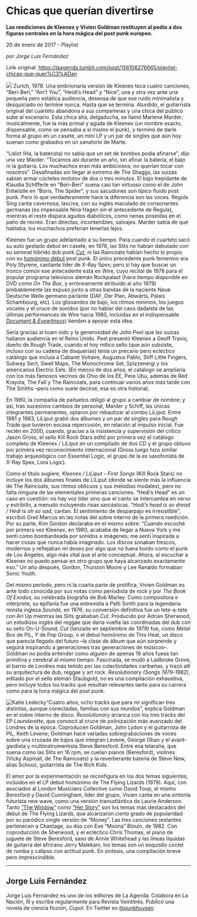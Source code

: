 # Chicas que querían divertirse

**Las reediciones de Kleenex y Vivien Goldman restituyen al podio a dos figuras centrales en la hora mágica del post punk europeo.**

20 de enero de 2017 - Playlist

_por Jorge Luis Fernández_

Link original: https://laagenda.tumblr.com/post/156106276665/playlist-chicas-que-quer%C3%ADan

![](https://64.media.tumblr.com/5ede442b04d184a027f978a667207ac9/tumblr_inline_pk0l99d0Wu1t6q87u_500.jpg)
Zurich, 1978. Una embrionaria versión de Kleenex toca cuatro canciones, “Beri-Beri,” “Ain’t You”, “Heidi’s Head” y “Nice”, una y otra vez ante una pequeña pero estática audiencia, deseosa de que ese ruido minimalista y desquiciado no termine nunca. Hasta que se termina. Aturdido, el guitarrista original del cuarteto abandona a sus compañeras y una chica del público sube al escenario. Esta chica alta, delgaducha, se llamó Marlene Marder; musicalmente, fue la más primal y aguda de Kleenex (un nombre exacto, dispensable, como se pensaba a sí mismo el punk), y terminó de darle forma al grupo en un casete, un mini LP y un par de singles que aún hoy suenan como grabados en un sanatorio de Marte.

“Lislot (Ha, la baterista) no sabía que un set de bombos podía afinarse”, dijo una vez Marder. “Tocamos así durante un año, sin afinar la batería, el bajo ni la guitarra. Los muchachos eran más ambiciosos; no querían tocar con nosotros”. Desafinadas sin llegar al extremo de The Shaggs, las suizas sabían armar cócteles molotov de dos o tres minutos. El bajo trepidante de Klaudia Schifferle en “Beri-Beri” suena casi tan virtuoso como el de John Entwistle en “Boris, The Spider”, y sus sacudones son típico fluido post punk. Pero lo que verdaderamente hace la diferencia son las voces. Regula Sing canta cavernosa, lasciva, con su inglés maculado de consonantes germanas (es impensable Nina Hagen sin el antecedente de Regula), mientras el resto dispara agudos diabólicos, como nenas poseídas en el patio de recreo. Eran directas, incontenibles, salvajes. Marder sabía de qué hablaba; los muchachos preferían tenerlas lejos.

Kleenex fue un grupo adelantado a su tiempo. Para cuando el cuarteto sacó su auto gestado debut en casete, en 1978, las Slits no habían debutado con su seminal híbrido dub punk [*Cut*](https://www.youtube.com/watch?v=0yvwbxT80Bw), ni las Raincoats habían hecho lo propio con su [homónimo debut](https://www.youtube.com/watch?v=-LkFpiDw6FA) post punk. El único precedente punk femenino era Poly Styrene, cantante líder de X-Ray Spex; pero si hay que buscar un tronco común ese antecedente está en Wire, cuyo recital de 1978 para el popular programa televisivo alemán Rockpalast (hace tiempo disponible en DVD como *On The Box*, y erróneamente atribuido al año 1979) probablemente las expuso junto a otras bandas de la naciente Neue Deutsche Welle germano parlante (DAF, Der Plan, Abwärts, Palais Schambourg, etc). Los glissandos de bajo, los ritmos mínimos, los juegos vocales y el cruce de sonidos (por no hablar del caos dadaísta de las últimas performances de Wire hacia 1980, incluidas en el indispensable [*Document & Eyewitness*](https://www.youtube.com/watch?v=bEVnkOtxRHY)) tienden a apoyar esta idea. 

Sería gracias al buen oído y la generosidad de John Peel que las suizas hallaron audiencia en el Reino Unido. Peel presentó Kleenex a Geoff Travis, dueño de Rough Trade, cuando el hoy mítico sello (que aún subsiste, incluso con su cadena de disquerías) tenía un precario pero ecléctico catálogo que incluía a Cabaret Voltaire, Augustus Pablo, Stiff Little Fingers, Subway Sect, Swell Maps, The Monochrome Set, Spizzenergi y los americanos Electric Eels. (En menos de dos años, el catálogo se ampliaría con los más famosos vecinos de Ohio de los EE, Pere Ubu, además de Red Krayola, The Fall y The Raincoats, para continuar varios años más tarde con The Smiths –pero como suele decirse, esa es otra historia).

En 1980, la compañía de pañuelos obligó al grupo a cambiar de nombre; y así, tras sucesivos cambios de personal, Marder y Schiff, las únicas integrantes permanentes, optaron por rebautizar al combo LiLiput. Entre 1981 y 1983, LiLiput grabó dos álbumes y un par de singles para Rough Trade que tuvieron escasa repercusión, en relación al impulso inicial. Fue recién en 2000, cuando, gracias a la insistencia y supervisión del crítico Jason Gross, el sello Kill Rock Stars editó por primera vez el catálogo completo de Kleenex / LiLiput en un compilado de dos CD y el grupo obtuvo por primera vez reconocimiento internacional (Gross luego hizo similar trabajo arqueológico con Essential Logic, el grupo de la ex saxofonista de X-Ray Spex, Lora Logic). 

Como el título sugiere, *Kleenex / LiLiput – First Songs* (Kill Rock Stars) no incluye los dos álbumes finales de LiLiput (donde se siente más la influencia de The Raincoats, sus ritmos oblicuos y sus melodías modales), pero no falta ninguna de las elementales primeras canciones. “Hedi’s Head” es un caso en cuestión: no hay voz líder sino que el canto se intercambia en verso y estribillo, a menudo incluyendo risas sarcásticas. “*Hedi’s head is so dread / Hedi is oh so sad*, cantan. El sentimiento de desparpajo es irresistible”, escribió Greil Marcus en las notas del sobre interno de la primera reedición. Por su parte, Kim Gordon declaraba en el mismo sobre: “Cuando escuché por primera vez Kleenex, en 1980, acababa de llegar a Nueva York y me sentí como bombardeada por sonidos e imágenes; me sentí inspirada a hacer cosas que nunca había imaginado. Los discos sonaban frescos, modernos y reflejaban mi deseo por algo que no fuera burdo como el punk de Los Ángeles, algo más vital que el arte conceptual. Ahora, al escuchar a Kleenex no puedo pensar en otro grupo que haya alcanzado exactamente eso.” Un año después, Gordon, Thurston Moore y Lee Ranaldo formaban Sonic Youth. 


Del mismo período, pero ni la cuarta parte de prolífica, Vivien Goldman es ante todo conocida por sus notas como periodista de rock y por *The Book Of Exodus*, su celebrada biografía de Bob Marley. Como compositora e intérprete, su epifanía fue una entrevista a Patti Smith para la legendaria revista inglesa *Sounds*, en 1976; su conversión definitiva fue un tete-a-tete con Ari Up mientras las Slits grababan *Cut*. Producido por Adrian Sherwood, un estudioso inglés del reggae que daría vuelta las coordinadas del dub con su sello On-U-Sound, *Cut* (lanzado en septiembre de 1979) fue, como *Metal Box* de PiL, *Y* de Pop Group, o el debut homónimo de This Heat, un disco que parecía llegado del futuro –la clase de álbum que aún sorprende y seguirá inspirando a generaciones tras generaciones de músicos–. Goldman no podía entender como alguien de apenas 16 años fuese tan primitiva y cerebral al mismo tiempo. Fascinada, se mudó a Ladbroke Grove, el barrio de Londres más teñido por las colectividades caribeñas, y trazó allí su arquitectura de dub, reggae y art rock. *Resolutionary (Songs 1979-1982)*, editado por el sello alemán Staubgold, no es una compilación exhaustiva, pero incluye todos los tracks que resultan relevantes tanto para su carrera como para la hora mágica del post punk.

![Katie Ledecky](https://64.media.tumblr.com/c5f0f9486594369e3f635bead85a759f/tumblr_inline_pk0l9axn8F1t6q87u_400.jpg)“Cuatro años, ocho tracks que para mí significan tres distintas, aunque conectadas, familias con sus mundos”, explica Goldman en el sobre interno de disco. *Resolutionary* arranca con los tres tracks del EP *Launderette*, que convocó al cruce de polinización más avanzado del Londres de la época. Coproducen Goldman, John Lydon y el guitarrista de PiL, Keith Levene; Goldman hace variadas sobregrabaciones de voces sobre una cruzada de bajos que integran Levene, George Oban y el avant-gardista y multiinstrumentista Steve Beresford. Entre esa telaraña, que suena como las Slits en 16 rpm, se cuelan pianos (Beresford), violines (Vicky Aspinall, de The Raincoats) y la reverberante batería de Steve New, alias Schooz, guitarrista de The Rich Kids. 

El amor por la experimentación se reconfigura en los dos temas siguientes, incluidos en el LP debut homónimo de The Flying Lizards (1979). Aquí, con asociados al London Musicians Collective como David Toop, el mismo Beresford y David Cunningham, líder del grupo, Vivien canta en una sintonía futurista new wave, como una versión transatlántica de Laurie Anderson. Tanto [“The Window”](https://www.youtube.com/watch?v=VPRYfSszKSA) como [“Her Story”](https://www.youtube.com/watch?v=_-qqeHr8WrQ) son los temas más destacados del debut de The Flying Lizards, que alcanzaron cierto grado de popularidad por su paródico single versión de “Money”. Las tres canciones restantes pertenecen a Chantage, su dúo con Eve “Moona” Blouin, de 1982. Con coproducción de Sherwood, y el ecléctico Chris Thomas, el piano de juguete de Steve Beresford, saxo de Annie Whitehead y las líneas líquidas de guitarra del africano Jerry Malekani, los temas son un exquisito cóctel de rumba y calipso con actitud punk. En síntesis, una compilación breve pero imprescindible. 

  




---

Jorge Luis Fernández
--------------------

 Jorge Luis Fernández es uno de los editores de La Agenda. Colabora en La Nación, Ñ y escribe regularmente para Revista Veintitrés. Publicó una novela de ciencia ficción, *Cupol*. En Twitter es [@punkhuysen](https://twitter.com/punkhuysen) 

